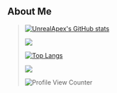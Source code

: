 ## About Me
>
>[![UnrealApex's GitHub stats](https://github-readme-stats.vercel.app/api?username=unrealapex&count_private=true&show_icons=true)](https://github.com/anuraghazra/github-readme-stats)
>
>![](https://github-readme-streak-stats.herokuapp.com/?user=unrealapex)
>
>[![Top Langs](https://github-readme-stats.vercel.app/api/top-langs/?username=unrealapex)](https://github.com/anuraghazra/github-readme-stats)
>
> 
>
> 
> 
> 
> ![](https://img.shields.io/badge/Pronouns-He%5CHim-lightgrey)
> 
>![Profile View Counter](https://komarev.com/ghpvc/?username=unrealapex)


<!--
**UnrealApex/UnrealApex** is a ✨ _special_ ✨ repository because its `README.md` (this file) appears on your GitHub profile.

Here are some ideas to get you started:

- 🔭 I’m currently working on ...
- 🌱 I’m currently learning ...
- 👯 I’m looking to collaborate on ...
- 🤔 I’m looking for help with ...
- 💬 Ask me about ...
- 📫 How to reach me: ...
- 😄 Pronouns: he\him
- ⚡ Fun fact: ...
-->



